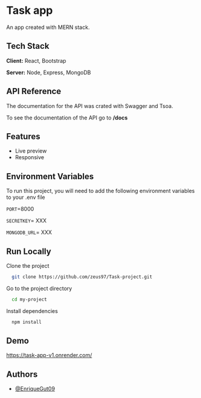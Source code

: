 
# Task app

An app created with MERN stack.




## Tech Stack

**Client:** React, Bootstrap

**Server:** Node, Express, MongoDB


## API Reference

The documentation for the API was crated with Swagger and Tsoa.

To see the documentation of the API go to **/docs**




## Features

- Live preview
- Responsive


## Environment Variables

To run this project, you will need to add the following environment variables to your .env file

`PORT`=8000

`SECRETKEY`= XXX


`MONGODB_URL`= XXX

## Run Locally

Clone the project

```bash
  git clone https://github.com/zeus97/Task-project.git
```

Go to the project directory

```bash
  cd my-project
```

Install dependencies

```bash
  npm install
```

## Demo
https://task-app-v1.onrender.com/



## Authors

- [@EnriqueGut09](https://github.com/zeus97)

